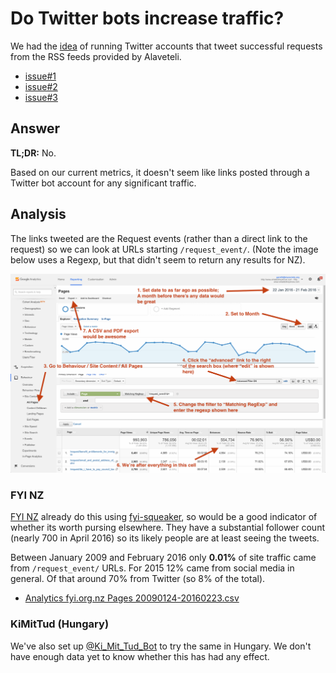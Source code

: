 # Do Twitter bots increase traffic?

We had the [idea](https://github.com/mysociety/alaveteli/issues/2978#issue-125015926) of running Twitter accounts that tweet successful requests from the RSS feeds provided by Alaveteli.

- [issue#1](https://github.com/mysociety/alaveteli-experiments/issues/1)
- [issue#2](https://github.com/mysociety/alaveteli-experiments/issues/2)
- [issue#3](https://github.com/mysociety/alaveteli-experiments/issues/3)

## Answer

**TL;DR:** No.

Based on our current metrics, it doesn't seem like links posted through a Twitter bot account for any significant traffic.

## Analysis

The links tweeted are the Request events (rather than a direct link to the request) so we can look at URLs starting `/request_event/`. (Note the image below uses a Regexp, but that didn't seem to return any results for NZ).

![Image for getting request events](do-twitter-bots-increase-traffic/twitter-bot-traffic.png)

### FYI NZ

[FYI NZ](https://twitter.com/OIA_NZ) already do this using [fyi-squeaker](https://github.com/wombleton/fyi-squeaker), so would be a good indicator of whether its worth pursing elsewhere. They have a substantial follower count (nearly 700 in April 2016) so its likely people are at least seeing the tweets.

Between January 2009 and February 2016 only **0.01%** of site traffic came from `/request_event/` URLs. For 2015 12% came from social media in general. Of that around 70% from Twitter (so 8% of the total).

- [Analytics fyi.org.nz Pages 20090124-20160223.csv](do-twitter-bots-increase-traffic/fyi-org-nz-twitter-bot-20090124-20160223.csv)

### KiMitTud (Hungary)

We've also set up [@Ki_Mit_Tud_Bot](https://twitter.com/Ki_Mit_Tud_Bot) to try the same in Hungary. We don't have enough data yet to know whether this has had any effect.









